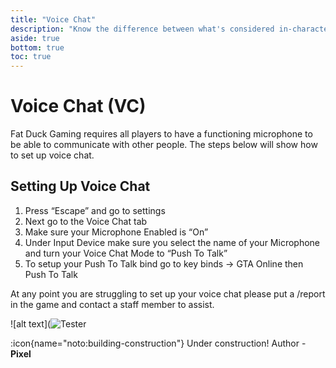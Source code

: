 ```yaml
---
title: "Voice Chat"
description: "Know the difference between what's considered in-character (IC) and out-of-character (OOC)"
aside: true
bottom: true
toc: true
---
```


# Voice Chat (VC)

Fat Duck Gaming requires all players to have a functioning microphone to be able to communicate with other people. The steps below will show how to set up voice chat. 

## Setting Up Voice Chat

1. Press “Escape” and go to settings
2. Next go to the Voice Chat tab
3. Make sure your Microphone Enabled is “On”
4. Under Input Device make sure you select the name of your Microphone and turn your Voice Chat Mode to “Push To Talk”
5. To setup your Push To Talk bind go to key binds -> GTA Online then Push To Talk 

At any point you are struggling to set up your voice chat please put a /report in the game and contact a staff member to assist. 

![alt text](![Tester](https://github.com/fdg-rp/web-landing/assets/55571792/14d8d7f6-3239-43cc-aeb4-fce865b0d469)

:icon{name="noto:building-construction"} Under construction! Author - **Pixel**
